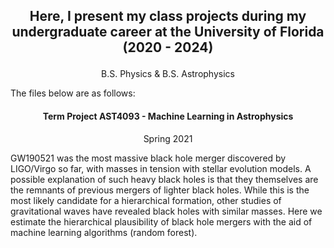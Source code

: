 

## <p align="center"> Here, I present my class projects during my undergraduate career at the University of Florida (2020 - 2024)
<p align="center">B.S. Physics & B.S. Astrophysics



The files below are as follows:

#### <p align="center">Term Project AST4093 - Machine Learning in Astrophysics


<p align="center"> Spring 2021
	
GW190521 was the most massive black hole merger discovered by LIGO/Virgo so far, with masses in tension with stellar evolution models. A possible explanation of such heavy black holes is that they themselves are the remnants of previous mergers of lighter black holes. While this is the most likely candidate for a hierarchical formation, other studies of gravitational waves have revealed black holes with similar masses. Here we estimate the hierarchical plausibility  of black hole mergers with the aid of machine learning algorithms (random forest).

